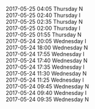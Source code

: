 2017-05-25 04:05 Thursday  N  
2017-05-25 02:40 Thursday  I  
2017-05-25 02:35 Thursday  N  
2017-05-25 02:00 Thursday  I  
2017-05-25 01:55 Thursday  N  
2017-05-24 20:05 Wednesday  I  
2017-05-24 18:00 Wednesday  N  
2017-05-24 17:55 Wednesday  I  
2017-05-24 17:40 Wednesday  N  
2017-05-24 17:35 Wednesday  I  
2017-05-24 11:30 Wednesday  N  
2017-05-24 11:25 Wednesday  I  
2017-05-24 09:45 Wednesday  N  
2017-05-24 09:40 Wednesday  I  
2017-05-24 09:35 Wednesday  N  
